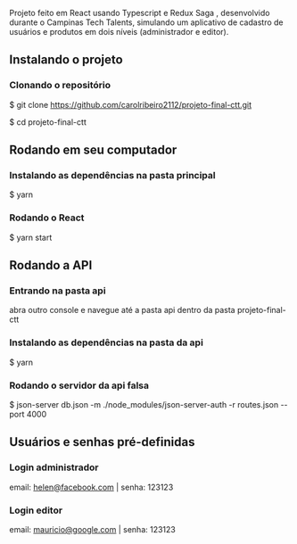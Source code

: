Projeto feito em React usando Typescript e Redux Saga , desenvolvido durante o Campinas Tech Talents, simulando um aplicativo de cadastro de usuários e produtos em dois níveis (administrador e editor). 

## Instalando o projeto

### Clonando o repositório

$ git clone https://github.com/carolribeiro2112/projeto-final-ctt.git

$ cd projeto-final-ctt

## Rodando em seu computador

### Instalando as dependências na pasta principal

$ yarn

### Rodando o React 

$ yarn start

## Rodando a API 

### Entrando na pasta api

abra outro console e navegue até a pasta api dentro da pasta projeto-final-ctt

### Instalando as dependências na pasta da api

$ yarn

### Rodando o servidor da api falsa

$ json-server db.json -m ./node_modules/json-server-auth -r routes.json --port 4000

## Usuários e senhas pré-definidas
### Login administrador

email: helen@facebook.com | senha: 123123

### Login editor
email: mauricio@google.com | senha: 123123

